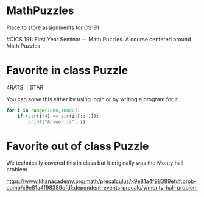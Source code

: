 # MathPuzzles
Place to store assignments for CS191

#CICS 191: First Year Seminar -- Math Puzzles.
A course centered around Math Puzzles 

# Favorite in class Puzzle
4RATS = STAR

You can solve this either by using logic or by writing a program for it 

```python
for i in range(1000,10000):
    if (str(i*4) == str(i)[::-1]):
        print("Answer is", i)
```
  
# Favorite out of class Puzzle
We technically covered this in class but it originally was the Monty hall problem

https://www.khanacademy.org/math/precalculus/x9e81a4f98389efdf:prob-comb/x9e81a4f98389efdf:dependent-events-precalc/v/monty-hall-problem

